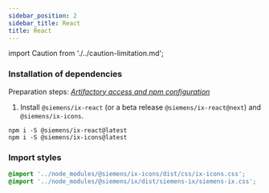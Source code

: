 ```yaml
---
sidebar_position: 2
sidebar_title: React
title: React
---
```


import Caution from './../caution-limitation.md';

<Caution />

### Installation of dependencies

Preparation steps: _[Artifactory access and npm configuration](./artifactory.md)_

1. Install `@siemens/ix-react` (or a beta release `@siemens/ix-react@next`) and `@siemens/ix-icons`.

```
npm i -S @siemens/ix-react@latest
npm i -S @siemens/ix-icons@latest
```

### Import styles

```css
@import '../node_modules/@siemens/ix-icons/dist/css/ix-icons.css';
@import '../node_modules/@siemens/ix/dist/siemens-ix/siemens-ix.css';
```
